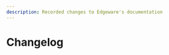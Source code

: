 ```yaml
---
description: Recorded changes to Edgeware's documentation
---
```


# Changelog

<!-- #### 10-15-21

- Added a Community section and a guide (WIP) for[ requesting public funds from the treasury.](../community/public-grants.md)

#### 10-11-21

- Updated Guided tutorial on [creating a Multi Signature Account](../advanced/setup-multi-signature-account/create-multi-signature-account.md) and funding addresses on-chain locally using said multi-sig account on the: [https://polkadot.js.org/apps](https://polkadot.js.org/apps) interface. This update provides a more digestible read, and refreshed images.

#### 10-8-21

- Added a Guided tutorial on[ how to setup and deploy an ERC721 Non-Fungible Token (NFT)](../development/develop/smart-contracts/evm-smart-contracts/tutorials/evm-intermediate/create-an-nft-using-hardhat.md) to a local network, as well as Edgeware's testnet (Beresheet), and mainnet network(s) using the [Hardhat Ethereum development](https://hardhat.org).

#### 10-5-21

- Standalone 'resource pages' that were previously combined with interaction pages labeled with the prefix 'using'. Tutorials for interaction coming soon.
- Added a [Resource page for 'Waffle' a popular development framework](../development/develop/smart-contracts/evm-smart-contracts/evm-tools-and-resources/tools/waffle.md) for testing Solidity smart contracts. Tutorial for interaction coming soon.
- Added [a page for Web3.js use.](../development/develop/install-edgeware.md)
- Added [a page for ether.js use.](../development/develop/smart-contracts/evm-smart-contracts/evm-tools-and-resources/libraries/ethers.js.md)
- Added a p[age for Web3.py use.](../development/develop/smart-contracts/evm-smart-contracts/evm-tools-and-resources/libraries/web3.py.md)
- Added [a changelog page.](changelog.md)
- \_'\_Tools and Ecosystem' changed to ['Ecosystem Tools'](../resources/ecosystem-tools.md)
- 'EVM Resources' moved to ["EVM Tools and Resources"](../development/develop/smart-contracts/evm-smart-contracts/evm-tools-and-resources/) -->
